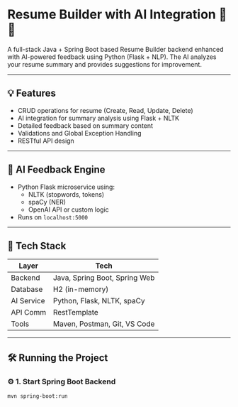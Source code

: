 # Resume Builder with AI Integration 🧠📄

A full-stack Java + Spring Boot based Resume Builder backend enhanced with AI-powered feedback using Python (Flask + NLP). The AI analyzes your resume summary and provides suggestions for improvement.

---

## 💡 Features

- CRUD operations for resume (Create, Read, Update, Delete)
- AI integration for summary analysis using Flask + NLTK
- Detailed feedback based on summary content
- Validations and Global Exception Handling
- RESTful API design

---

## 🧠 AI Feedback Engine

- Python Flask microservice using:
  - NLTK (stopwords, tokens)
  - spaCy (NER)
  - OpenAI API or custom logic
- Runs on `localhost:5000`

---

## 🧪 Tech Stack

| Layer        | Tech                             |
|--------------|----------------------------------|
| Backend      | Java, Spring Boot, Spring Web    |
| Database     | H2 (in-memory)                   |
| AI Service   | Python, Flask, NLTK, spaCy       |
| API Comm     | RestTemplate                     |
| Tools        | Maven, Postman, Git, VS Code     |

---

## 🛠️ Running the Project

### ⚙️ 1. Start Spring Boot Backend

```bash
mvn spring-boot:run
